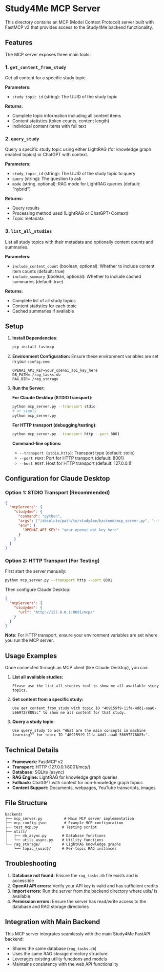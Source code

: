# Study4Me MCP Server

This directory contains an MCP (Model Context Protocol) server built with FastMCP v2 that provides access to the Study4Me backend functionality.

## Features

The MCP server exposes three main tools:

### 1. `get_content_from_study`
Get all content for a specific study topic.

**Parameters:**
- `study_topic_id` (string): The UUID of the study topic

**Returns:**
- Complete topic information including all content items
- Content statistics (token counts, content length)
- Individual content items with full text

### 2. `query_study` 
Query a specific study topic using either LightRAG (for knowledge graph enabled topics) or ChatGPT with context.

**Parameters:**
- `study_topic_id` (string): The UUID of the study topic to query
- `query` (string): The question to ask
- `mode` (string, optional): RAG mode for LightRAG queries (default: "hybrid")

**Returns:**
- Query results
- Processing method used (LightRAG or ChatGPT+Context)
- Topic metadata

### 3. `list_all_studies`
List all study topics with their metadata and optionally content counts and summaries.

**Parameters:**
- `include_content_count` (boolean, optional): Whether to include content item counts (default: true)
- `include_summary` (boolean, optional): Whether to include cached summaries (default: true)

**Returns:**
- Complete list of all study topics
- Content statistics for each topic
- Cached summaries if available

## Setup

1. **Install Dependencies:**
   ```bash
   pip install fastmcp
   ```

2. **Environment Configuration:**
   Ensure these environment variables are set in your `config.env`:
   ```
   OPENAI_API_KEY=your_openai_api_key_here
   DB_PATH=./rag_tasks.db
   RAG_DIR=./rag_storage
   ```

3. **Run the Server:**
   
   **For Claude Desktop (STDIO transport):**
   ```bash
   python mcp_server.py --transport stdio
   # or simply
   python mcp_server.py
   ```
   
   **For HTTP transport (debugging/testing):**
   ```bash
   python mcp_server.py --transport http --port 8001
   ```
   
   **Command-line options:**
   - `--transport {stdio,http}`: Transport type (default: stdio)
   - `--port PORT`: Port for HTTP transport (default: 8001)
   - `--host HOST`: Host for HTTP transport (default: 127.0.0.1)

## Configuration for Claude Desktop

### Option 1: STDIO Transport (Recommended)

```json
{
  "mcpServers": {
    "study4me": {
      "command": "python",
      "args": ["/absolute/path/to/study4me/backend/mcp_server.py", "--transport", "stdio"],
      "env": {
        "OPENAI_API_KEY": "your_openai_api_key_here"
      }
    }
  }
}
```

### Option 2: HTTP Transport (For Testing)

First start the server manually:
```bash
python mcp_server.py --transport http --port 8001
```

Then configure Claude Desktop:
```json
{
  "mcpServers": {
    "study4me": {
      "url": "http://127.0.0.1:8001/mcp/"
    }
  }
}
```

**Note:** For HTTP transport, ensure your environment variables are set where you run the MCP server.

## Usage Examples

Once connected through an MCP client (like Claude Desktop), you can:

1. **List all available studies:**
   ```
   Please use the list_all_studies tool to show me all available study topics.
   ```

2. **Get content from a specific study:**
   ```
   Use get_content_from_study with topic ID "409159f9-11fa-4dd1-aaa0-56697278885c" to show me all content for that study.
   ```

3. **Query a study topic:**
   ```
   Use query_study to ask "What are the main concepts in machine learning?" for topic ID "409159f9-11fa-4dd1-aaa0-56697278885c".
   ```

## Technical Details

- **Framework:** FastMCP v2
- **Transport:** HTTP (127.0.0.1:8001/mcp/)
- **Database:** SQLite (async)
- **RAG Engine:** LightRAG for knowledge graph queries
- **Fallback:** ChatGPT with context for non-knowledge graph topics
- **Content Support:** Documents, webpages, YouTube transcripts, images

## File Structure

```
backend/
├── mcp_server.py          # Main MCP server implementation
├── mcp_config.json        # Example MCP configuration
├── test_mcp.py           # Testing script
├── utils/
│   ├── db_async.py       # Database functions
│   └── utils_async.py    # Utility functions
└── rag_storage/          # LightRAG knowledge graphs
    └── topic_{uuid}/     # Per-topic RAG instances
```

## Troubleshooting

1. **Database not found:** Ensure the `rag_tasks.db` file exists and is accessible
2. **OpenAI API errors:** Verify your API key is valid and has sufficient credits
3. **Import errors:** Run the server from the backend directory where utils/ is available
4. **Permission errors:** Ensure the server has read/write access to the database and RAG storage directories

## Integration with Main Backend

This MCP server integrates seamlessly with the main Study4Me FastAPI backend:
- Shares the same database (`rag_tasks.db`)
- Uses the same RAG storage directory structure
- Leverages existing utility functions and models
- Maintains consistency with the web API functionality